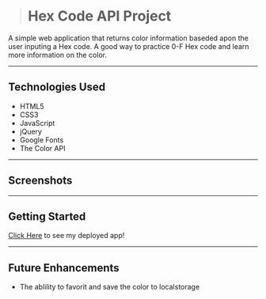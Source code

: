 > # Hex Code API Project
> 
A simple web application that returns color information baseded apon the user inputing a Hex code. A good way to practice 0-F Hex code and learn more information on the color.
___
## Technologies Used
- HTML5
- CSS3
- JavaScript
- jQuery
- Google Fonts
- The Color API
___
## Screenshots
<!--
![Wireframe](image or url)
![Screenshot](image or url)
-->
___
## Getting Started
[Click Here](http://www.cdazzo.com) to see my deployed app!
___
## Future Enhancements
- The ablility to favorit and save the color to localstorage

